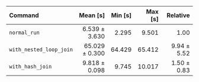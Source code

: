 | Command | Mean [s] | Min [s] | Max [s] | Relative |
|:---|---:|---:|---:|---:|
| `normal_run` | 6.539 ± 3.630 | 2.295 | 9.501 | 1.00 |
| `with_nested_loop_join` | 65.029 ± 0.300 | 64.429 | 65.412 | 9.94 ± 5.52 |
| `with_hash_join` | 9.818 ± 0.098 | 9.745 | 10.017 | 1.50 ± 0.83 |
